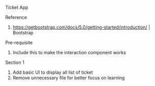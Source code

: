 Ticket App

Reference 
1. https://getbootstrap.com/docs/5.0/getting-started/introduction/ | Bootstrap 

Pre-requisite
1. Include this <script src="https://cdn.jsdelivr.net/npm/bootstrap@5.0.2/dist/js/bootstrap.bundle.min.js" integrity="sha384-MrcW6ZMFYlzcLA8Nl+NtUVF0sA7MsXsP1UyJoMp4YLEuNSfAP+JcXn/tWtIaxVXM" crossorigin="anonymous"></script>
   to make the interaction component works

Section 1
1. Add basic UI to display all list of ticket
2. Remove unnecessary file for better focus on learning
